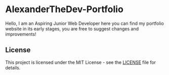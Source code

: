 # AlexanderTheDev-Portfolio
Hello,
I am an Aspiring Junior Web Developer here you can find my portfolio website in its early stages, you are free to suggest changes and improvements!


## License

This project is licensed under the MIT License - see the [LICENSE](./LICENSE) file for details.

